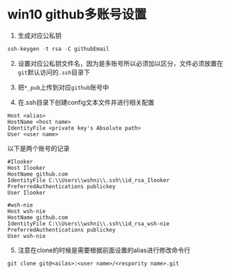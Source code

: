 # win10 github多账号设置

1. 生成对应公私钥
```powershell
ssh-keygen -t rsa -C githubEmail
```
2. 设置对应公私钥文件名，因为是多账号所以必须加以区分，文件必须放置在`git`默认访问的`.ssh`目录下  
   
3. 把`*_pub`上传到对应`github`账号中

4. 在.ssh目录下创建config文本文件并进行相关配置
```config
Host <alias>
HostName <host name>
IdentityFile <private key's Absolute path>
User <user name>
```   

以下是两个账号的记录

```config
#Ilooker
Host Ilooker            
HostName github.com
IdentityFile C:\\Users\\wshni\\.ssh\\id_rsa_Ilooker
PreferredAuthentications publickey
User Ilooker

#wsh-nie
Host wsh-nie
HostName github.com
IdentityFile C:\\Users\\wshni\\.ssh\\id_rsa_wsh-nie
PreferredAuthentications publickey
User wsh-nie
```

5. 注意在clone的时候是需要根据前面设置的alias进行修改命令行
```git
git clone git@<ailas>:<user name>/<respority name>.git
```